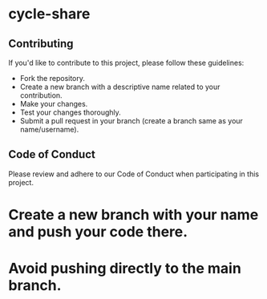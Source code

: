 # cycle-share

## Contributing

If you'd like to contribute to this project, please follow these guidelines:

- Fork the repository.
- Create a new branch with a descriptive name related to your contribution.
- Make your changes.
- Test your changes thoroughly.
- Submit a pull request in your branch (create a branch same as your name/username).

## Code of Conduct

Please review and adhere to our Code of Conduct when participating in this project.

# Create a new branch with your name and push your code there.
# Avoid pushing directly to the main branch.
